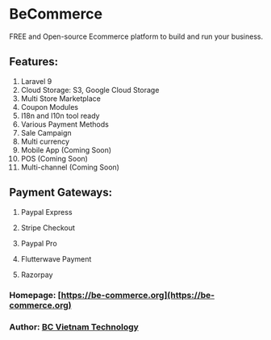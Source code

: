 # BeCommerce

FREE and Open-source Ecommerce platform to build and run your business.

## Features:

1. Laravel 9
2. Cloud Storage: S3, Google Cloud Storage
3. Multi Store Marketplace
4. Coupon Modules
5. I18n and l10n tool ready
6. Various Payment Methods
7. Sale Campaign
8. Multi currency
9. Mobile App (Coming Soon)
10. POS (Coming Soon)
11. Multi-channel (Coming Soon)

## Payment Gateways:

1. Paypal Express

2. Stripe Checkout

3. Paypal Pro

4. Flutterwave Payment

5. Razorpay

### Homepage: [https://be-commerce.org](https://be-commerce.org)

### Author: [BC Vietnam Technology](https://codecanyon.net/user/bookingcore)
